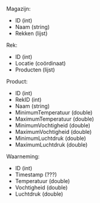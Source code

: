 Magazijn:
  - ID (int)
  - Naam (string)
  - Rekken (lijst)
  
Rek:
  - ID (int)
  - Locatie (coördinaat)
  - Producten (lijst)
  
Product:
  - ID (int)
  - RekID (int)
  - Naam (string)
  - MinimumTemperatuur (double)
  - MaximumTemperatuur (double)
  - MinimumVochtigheid (double)
  - MaximumVochtigheid (double)
  - MinimumLuchtdruk (double)
  - MaximumLuchtdruk (double)
  
Waarneming:
  - ID (int)
  - Timestamp (???)
  - Temperatuur (double)
  - Vochtigheid (double)
  - Luchtdruk (double)
